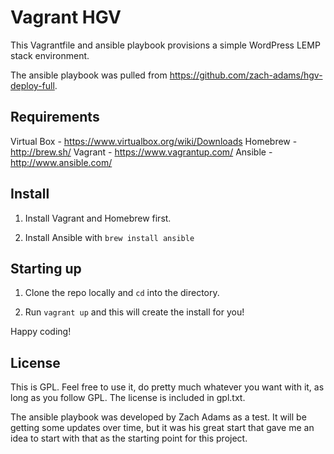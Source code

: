 # Vagrant HGV

This Vagrantfile and ansible playbook provisions a simple WordPress LEMP stack environment.

The ansible playbook was pulled from https://github.com/zach-adams/hgv-deploy-full.

## Requirements

Virtual Box - https://www.virtualbox.org/wiki/Downloads
Homebrew - http://brew.sh/
Vagrant - https://www.vagrantup.com/
Ansible - http://www.ansible.com/

## Install

1) Install Vagrant and Homebrew first.

2) Install Ansible with `brew install ansible`

## Starting up

1) Clone the repo locally and `cd` into the directory.

2) Run `vagrant up` and this will create the install for you!

Happy coding!

## License

This is GPL. Feel free to use it, do pretty much whatever you want with it, as long as you follow GPL. The license is included in gpl.txt.

The ansible playbook was developed by Zach Adams as a test. It will be getting some updates over time, but it was his great start that gave me an idea to start with that as the starting point for this project.
